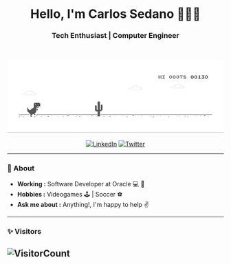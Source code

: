 <!--
**Dynotum/dynotum** is a ✨ _special_ ✨ repository because its `README.md` (this file) appears on your GitHub profile.

Here are some ideas to get you started:

- 🔭 I’m currently working on ...
- 🌱 I’m currently learning ...
- 👯 I’m looking to collaborate on ...
- 🤔 I’m looking for help with ...
- 💬 Ask me about ...
- 📫 How to reach me: ...
- 😄 Pronouns: ...
- ⚡ Fun fact: ...
-->

<h1 align="center"> Hello, I'm Carlos Sedano 🧙🏻‍♂️ </h1>

<h3 align="center">  Tech Enthusiast | Computer Engineer </h3> <br>

![Dino](https://raw.githubusercontent.com/sanket9006/sanket9006/master/dino.gif)


<div align="center">

<a align="center" href="https://www.linkedin.com/in/carlos-sedano/" target="_blank"><img src="https://img.shields.io/badge/LinkedIn-%230077B5.svg?&style=flat-square&logo=linkedin&logoColor=white" alt="LinkedIn"></a>
<a align="center" href="https://twitter.com/DynoSeda" target="_blank"><img src="https://img.shields.io/badge/-Twitter-1da1f2?style=flat-square&labelColor=1da1f2&logo=twitter&logoColor=white" alt="Twitter"></a>

</div>

---------------------------------------------------------------------------------------------------------------------------------------------------------------------------------
### 🤔 About
-  **Working :**  Software Developer at Oracle :computer: 🔴
-  **Hobbies :**  Videogames 🕹️ | Soccer ⚽
-  **Ask me about :** Anything!, I'm happy to help :v:

--------------------------------------------------------------------------------------------------------------------------------------------------------------------


### ✨ Visitors 
![VisitorCount](https://profile-counter.glitch.me/{dynotum}/count.svg)
-------------------------------------------------------------------------------------------------------------------------------------------------------------------------------

